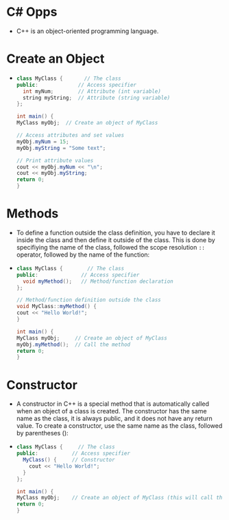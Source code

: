 # C# Opps
- C++ is an object-oriented programming language.

# Create an Object
- ```java
  class MyClass {       // The class
  public:             // Access specifier
    int myNum;        // Attribute (int variable)
    string myString;  // Attribute (string variable)
  };

  int main() {
  MyClass myObj;  // Create an object of MyClass

  // Access attributes and set values
  myObj.myNum = 15; 
  myObj.myString = "Some text";

  // Print attribute values
  cout << myObj.myNum << "\n";
  cout << myObj.myString;
  return 0;
  }
  ```
# Methods
- To define a function outside the class definition, you have to declare it inside the class and then define it outside of the class.
  This is done by specifiying the name of the class, followed the scope resolution `::` operator, followed by the name of the function:
- ```java
  class MyClass {        // The class
  public:              // Access specifier
    void myMethod();   // Method/function declaration
  };

  // Method/function definition outside the class
  void MyClass::myMethod() {
  cout << "Hello World!";
  }

  int main() {
  MyClass myObj;     // Create an object of MyClass
  myObj.myMethod();  // Call the method
  return 0;
  }
  ```
# Constructor
- A constructor in C++ is a special method that is automatically called when an object of a class is created.
  The constructor has the same name as the class, it is always public, and it does not have any return value.
  To create a constructor, use the same name as the class, followed by parentheses ():
- ```java
  class MyClass {     // The class
  public:           // Access specifier
    MyClass() {     // Constructor
      cout << "Hello World!";
    }
  };

  int main() {
  MyClass myObj;    // Create an object of MyClass (this will call the constructor)
  return 0;
  }
  ```
